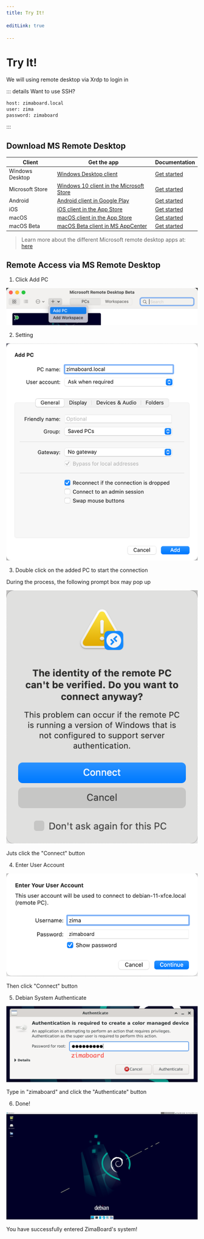 ```yaml
---
title: Try It!

editLink: true

---
```


# Try It!

We will using remote desktop via Xrdp to login in

::: details Want to use SSH? 

```
host: zimaboard.local
user: zima
password: zimaboard
```

:::

## Download MS Remote Desktop

| Client | Get the app | Documentation |
|-----------------|---------------------|-------------|
| Windows Desktop | [Windows Desktop client](https://docs.microsoft.com/en-us/windows-server/remote/remote-desktop-services/clients/windowsdesktop#install-the-client) | [Get started](https://docs.microsoft.com/en-us/windows-server/remote/remote-desktop-services/clients/windowsdesktop) |
| Microsoft Store | [Windows 10 client in the Microsoft Store](https://go.microsoft.com/fwlink/?LinkID=616709) | [Get started](https://docs.microsoft.com/en-us/windows-server/remote/remote-desktop-services/clients/windows) |
| Android         | [Android client in Google Play](https://play.google.com/store/apps/details?id=com.microsoft.rdc.androidx) | [Get started](https://docs.microsoft.com/en-us/windows-server/remote/remote-desktop-services/clients/remote-desktop-android) |
| iOS             | [iOS client in the App Store](https://apps.apple.com/app/microsoft-remote-desktop/id714464092) | [Get started](https://docs.microsoft.com/en-us/windows-server/remote/remote-desktop-services/clients/remote-desktop-ios) |
| macOS           | [macOS client in the App Store](https://apps.apple.com/app/microsoft-remote-desktop/id1295203466?mt=12) | [Get started](https://docs.microsoft.com/en-us/windows-server/remote/remote-desktop-services/clients/remote-desktop-mac) |
| macOS Beta      | [macOS Beta client in MS AppCenter ](https://install.appcenter.ms/orgs/rdmacios-k2vy/apps/microsoft-remote-desktop-for-mac/distribution_groups/all-users-of-microsoft-remote-desktop-for-mac) | [Get started](https://docs.microsoft.com/en-us/windows-server/remote/remote-desktop-services/clients/remote-desktop-mac) |

> Learn more about the different Microsoft remote desktop apps at: [here](https://aka.ms/rdapps)

## Remote Access via MS Remote Desktop

1. Click Add PC

![Add PC](./images/AddPC.png)


2. Setting

![Add PC Setting](./images/AddPCSetting.png)


3. Double click on the added PC to start the connection

During the process, the following prompt box may pop up

![RD Connect](./images/RDConnect.png)

Juts click the "Connect" button


4. Enter User Account

![RD Account](./images/RDAccount.png)

Then click "Connect" button


5. Debian System Authenticate

![Debian Authenticate](./images/DebianAuthenticate.png)

Type in "zimaboard" and click the "Authenticate" button


6. Done!

![Debian](./images/Debian.png)

You have successfully entered ZimaBoard's system!